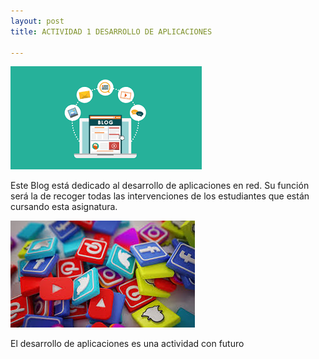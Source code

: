 ```yaml
---
layout: post
title: ACTIVIDAD 1 DESARROLLO DE APLICACIONES

---
```


![blog](/images/blog.png)

Este Blog está dedicado al desarrollo de aplicaciones en red. Su función será la de recoger todas las intervenciones de los estudiantes que están cursando esta asignatura.

![desarrollo](/images/desarrollo.png)

El desarrollo de aplicaciones es una actividad con futuro


 


